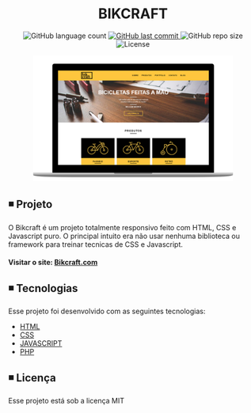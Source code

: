 <h1 align="center">
  BIKCRAFT
</h1>

<p align="center">   
  <img alt="GitHub language count" src="https://img.shields.io/github/languages/count/matheusasg09/Projeto-Bikcraft">
  
   <a href="https://github.com/matheusasg09/Projeto-Bikcraft/commits/master">
    <img alt="GitHub last commit" src="https://badgen.net/github/last-commit/matheusasg09/Projeto-Bikcraft">
  </a>
  
  <img alt="GitHub repo size" src="https://img.shields.io/github/repo-size/matheusasg09/Projeto-Bikcraft">

  <img alt="License" src="https://img.shields.io/badge/license-MIT-brightgreen">
</p>

<p align="center">
  <img alt="Frontend" src="img/Bikcraft-git.png" width="80%">
</p>

## ◾ Projeto

O Bikcraft é um projeto totalmente responsivo feito com HTML, CSS e Javascript puro. O principal intuito era não usar nenhuma biblioteca ou framework para treinar tecnicas de CSS e Javascript.

#### Visitar o site: [Bikcraft.com](https://bikcraft.com/)

## ◾ Tecnologias

Esse projeto foi desenvolvido com as seguintes tecnologias:

- [HTML](https://developer.mozilla.org/pt-BR/docs/Web/HTML)
- [CSS](https://developer.mozilla.org/pt-BR/docs/Web/CSS)
- [JAVASCRIPT](https://developer.mozilla.org/pt-BR/docs/Web/JavaScript)
- [PHP](https://www.php.net/docs.php)

## ◾ Licença

Esse projeto está sob a licença MIT
